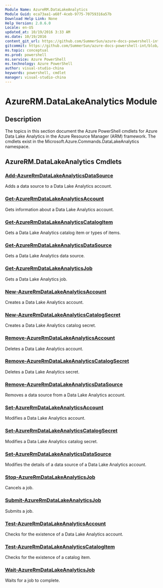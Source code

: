 ```yaml
---
Module Name: AzureRM.DataLakeAnalytics
Module Guid: eca73aa1-a68f-4ceb-9775-70759316a57b
Download Help Link: None
Help Version: 2.0.6.0
Locale: en-US
updated_at: 10/19/2016 3:33 AM
ms.date: 10/19/2016
content_git_url: https://github.com/SummerSun/azure-docs-powershell-int/blob/master/azureps-cmdlets-docs/ResourceManager/AzureRM.DataLakeAnalytics/v2.1.0/AzureRM.DataLakeAnalytics.md
gitcommit: https://github.com/SummerSun/azure-docs-powershell-int/blob/c0d1e448da01261236e9ece01ca5c2a98effbf31/azureps-cmdlets-docs/ResourceManager/AzureRM.DataLakeAnalytics/v2.1.0/AzureRM.DataLakeAnalytics.md
ms.topic: conceptual
ms.prod: powershell
ms.service: Azure PowerShell
ms.technology: Azure PowerShell
author: visual-studio-china
keywords: powershell, cmdlet
manager: visual-studio-china
---
```


# AzureRM.DataLakeAnalytics Module
## Description
The topics in this section document the Azure PowerShell cmdlets for Azure Data Lake Analytics in the Azure Resource Manager (ARM) framework. The cmdlets exist in the Microsoft.Azure.Commands.DataLakeAnalytics namespace.

## AzureRM.DataLakeAnalytics Cmdlets
### [Add-AzureRmDataLakeAnalyticsDataSource](.\Add-AzureRmDataLakeAnalyticsDataSource.md)
Adds a data source to a Data Lake Analytics account.


### [Get-AzureRmDataLakeAnalyticsAccount](.\Get-AzureRmDataLakeAnalyticsAccount.md)
Gets information about a Data Lake Analytics account.


### [Get-AzureRmDataLakeAnalyticsCatalogItem](.\Get-AzureRmDataLakeAnalyticsCatalogItem.md)
Gets a Data Lake Analytics catalog item or types of items.


### [Get-AzureRmDataLakeAnalyticsDataSource](.\Get-AzureRmDataLakeAnalyticsDataSource.md)
Gets a Data Lake Analytics data source.


### [Get-AzureRmDataLakeAnalyticsJob](.\Get-AzureRmDataLakeAnalyticsJob.md)
Gets a Data Lake Analytics job.


### [New-AzureRmDataLakeAnalyticsAccount](.\New-AzureRmDataLakeAnalyticsAccount.md)
Creates a Data Lake Analytics account.


### [New-AzureRmDataLakeAnalyticsCatalogSecret](.\New-AzureRmDataLakeAnalyticsCatalogSecret.md)
Creates a Data Lake Analytics catalog secret.


### [Remove-AzureRmDataLakeAnalyticsAccount](.\Remove-AzureRmDataLakeAnalyticsAccount.md)
Deletes a Data Lake Analytics account.


### [Remove-AzureRmDataLakeAnalyticsCatalogSecret](.\Remove-AzureRmDataLakeAnalyticsCatalogSecret.md)
Deletes a Data Lake Analytics secret.


### [Remove-AzureRmDataLakeAnalyticsDataSource](.\Remove-AzureRmDataLakeAnalyticsDataSource.md)
Removes a data source from a Data Lake Analytics account.


### [Set-AzureRmDataLakeAnalyticsAccount](.\Set-AzureRmDataLakeAnalyticsAccount.md)
Modifies a Data Lake Analytics account.


### [Set-AzureRmDataLakeAnalyticsCatalogSecret](.\Set-AzureRmDataLakeAnalyticsCatalogSecret.md)
Modifies a Data Lake Analytics catalog secret.


### [Set-AzureRmDataLakeAnalyticsDataSource](.\Set-AzureRmDataLakeAnalyticsDataSource.md)
Modifies the details of a data source of a Data Lake Analytics account.


### [Stop-AzureRmDataLakeAnalyticsJob](.\Stop-AzureRmDataLakeAnalyticsJob.md)
Cancels a job.


### [Submit-AzureRmDataLakeAnalyticsJob](.\Submit-AzureRmDataLakeAnalyticsJob.md)
Submits a job.


### [Test-AzureRmDataLakeAnalyticsAccount](.\Test-AzureRmDataLakeAnalyticsAccount.md)
Checks for the existence of a Data Lake Analytics account.


### [Test-AzureRmDataLakeAnalyticsCatalogItem](.\Test-AzureRmDataLakeAnalyticsCatalogItem.md)
Checks for the existence of a catalog item.


### [Wait-AzureRmDataLakeAnalyticsJob](.\Wait-AzureRmDataLakeAnalyticsJob.md)
Waits for a job to complete.



